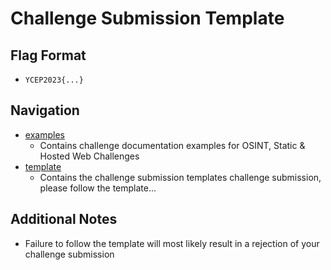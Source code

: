 Challenge Submission Template 
===

## Flag Format
- `YCEP2023{...}`

## Navigation
- [examples](./examples)
    - Contains challenge documentation examples for OSINT, Static & Hosted Web Challenges
- [template](./template)
    - Contains the challenge submission templates challenge submission, please follow the template...

## Additional Notes
- Failure to follow the template will most likely result in a rejection of your challenge submission
